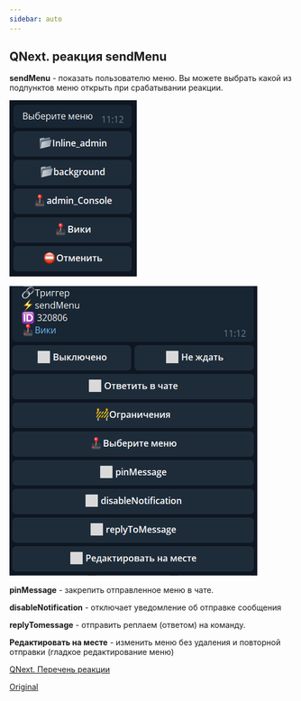 ```yaml
---
sidebar: auto
---
```


## QNext. реакция sendMenu

**sendMenu** - показать пользователю меню. Вы можете выбрать какой из подпунктов меню открыть при срабатывании реакции.

![](./1.png)


![](./2.png)

**pinMessage** - закрепить отправленное меню в чате.

**disableNotification** - отключает уведомление об отправке сообщения

**replyTomessage** - отправить реплаем (ответом) на команду.

**Редактировать на месте** - изменить меню без удаления и повторной отправки (гладкое редактирование меню)



[QNext. Перечень реакции](/docs-test/ph/reactions)

[Original](https://telegra.ph/QNext-admin-reaction-sendMenu-05-09)